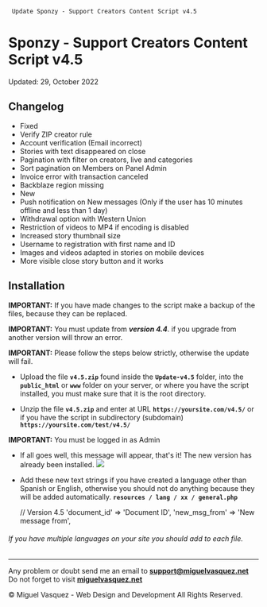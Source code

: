      Update Sponzy - Support Creators Content Script v4.5       

Sponzy - Support Creators Content Script v4.5
=============================================

Updated: 29, October 2022

Changelog
---------

*   Fixed
*   Verify ZIP creator rule
*   Account verification (Email incorrect)
*   Stories with text disappeared on close
*   Pagination with filter on creators, live and categories
*   Sort pagination on Members on Panel Admin
*   Invoice error with transaction canceled
*   Backblaze region missing
*   New
*   Push notification on New messages (Only if the user has 10 minutes offline and less than 1 day)
*   Withdrawal option with Western Union
*   Restriction of videos to MP4 if encoding is disabled
*   Increased story thumbnail size
*   Username to registration with first name and ID
*   Images and videos adapted in stories on mobile devices
*   More visible close story button and it works

Installation
------------

**IMPORTANT:** If you have made changes to the script make a backup of the files, because they can be replaced.

**IMPORTANT:** You must update from **_version 4.4_**. if you upgrade from another version will throw an error.

**IMPORTANT:** Please follow the steps below strictly, otherwise the update will fail.

*   Upload the file **`v4.5.zip`** found inside the **`Update-v4.5`** folder, into the **`public_html`** or **`www`** folder on your server, or where you have the script installed, you must make sure that it is the root directory.
  
*   Unzip the file **`v4.5.zip`** and enter at URL **`https://yoursite.com/v4.5/`** or if you have the script in subdirectory (subdomain) **`https://yoursite.com/test/v4.5/`**

**IMPORTANT:** You must be logged in as Admin

  
*   If all goes well, this message will appear, that's it! The new version has already been installed.
![](../assets/images/01.png)  
*   Add these new text strings if you have created a language other than Spanish or English, otherwise you should not do anything because they will be added automatically. **`resources / lang / xx / general.php`**

    // Version 4.5
    'document_id' => 'Document ID',
    'new_msg_from' => 'New message from',

###### If you have multiple languages on your site you should add to each file.

* * *

Any problem or doubt send me an email to **[support@miguelvasquez.net](mailto:support@miguelvasquez.net)**  
Do not forget to visit **[miguelvasquez.net](https://miguelvasquez.net/)**

© Miguel Vasquez - Web Design and Development All Rights Reserved.[](https://www.facebook.com/MiguelVasquezWeb)[](https://twitter.com/MigueVasquezweb)[](https://instagram.com/miguelvasquezweb)
